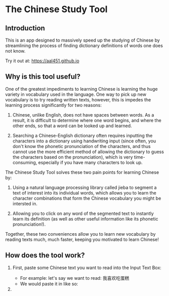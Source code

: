 # The Chinese Study Tool

## Introduction
This is an app designed to massively speed up the studying of Chinese by streamlining the process of finding dictionary definitions of words one does not know.

Try it out at: https://aal451.github.io

## Why is this tool useful?
One of the greatest impediments to learning Chinese is learning the huge variety in vocabulary used in the language. One way to pick up new vocabulary is to try reading written texts, however, this is impedes the learning process significantly for two reasons:

1. Chinese, unlike English, does not have spaces between words. As a result, it is difficult to determine where one word begins, and where the other ends, so that a word can be looked up and learned.

2. Searching a Chinese-English dictionary often requires inputting the characters into a dictionary using handwriting input (since often, you don't know the phonetic pronunciation of the characters, and thus cannot use the more efficient method of allowing the dictionary to guess the characters based on the pronunciation), which is very time-consuming, especially if you have many characters to look up.

The Chinese Study Tool solves these two pain points for learning Chinese by:

1. Using a natural language processing library called jieba to segment a text of interest into its individual words, which allows you to learn the character combinations that form the Chinese vocabulary you might be intersted in.

2. Allowing you to click on any word of the segmented text to instantly learn its definition (as well as other useful information like its phonetic pronunciation!).

Together, these two conveniences allow you to learn new vocabulary by reading texts much, much faster, keeping you motivated to learn Chinese!

## How does the tool work?
1. First, paste some Chinese text you want to read into the Input Text Box:
    * For example: let's say we want to read: 我喜欢吃蛋糕
    * We would paste it in like so:
    
2.
 